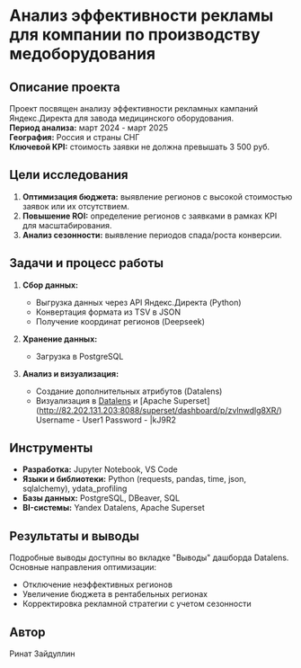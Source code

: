 # Анализ эффективности рекламы для компании по производству медоборудования

## Описание проекта
Проект посвящен анализу эффективности рекламных кампаний Яндекс.Директа для завода медицинского оборудования.  
**Период анализа:** март 2024 - март 2025  
**География:** Россия и страны СНГ  
**Ключевой KPI:** стоимость заявки не должна превышать 3 500 руб.

## Цели исследования
1. **Оптимизация бюджета:** выявление регионов с высокой стоимостью заявок или их отсутствием.
2. **Повышение ROI:** определение регионов с заявками в рамках KPI для масштабирования.
3. **Анализ сезонности:** выявление периодов спада/роста конверсии.

## Задачи и процесс работы
1. **Сбор данных:**
   - Выгрузка данных через API Яндекс.Директа (Python)
   - Конвертация формата из TSV в JSON
   - Получение координат регионов (Deepseek)

2. **Хранение данных:**
   - Загрузка в PostgreSQL

3. **Анализ и визуализация:**
   - Создание дополнительных атрибутов (Datalens)
   - Визуализация в [Datalens](https://datalens.yandex/u9mqftd780pog) и [Apache Superset] (http://82.202.131.203:8088/superset/dashboard/p/zvlnwdlg8XR/) Username - User1 Password - |kJ9R2

## Инструменты
- **Разработка:** Jupyter Notebook, VS Code
- **Языки и библиотеки:** Python (requests, pandas, time, json, sqlalchemy), ydata_profiling
- **Базы данных:** PostgreSQL, DBeaver, SQL
- **BI-системы:** Yandex Datalens, Apache Superset

## Результаты и выводы
Подробные выводы доступны во вкладке "Выводы" дашборда Datalens.  
Основные направления оптимизации:
- Отключение неэффективных регионов
- Увеличение бюджета в рентабельных регионах
- Корректировка рекламной стратегии с учетом сезонности

## Автор
Ринат Зайдуллин
